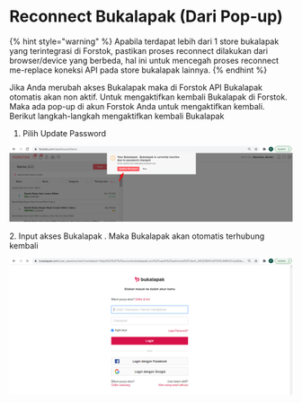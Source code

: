 # Reconnect Bukalapak (Dari Pop-up)

{% hint style="warning" %}
Apabila terdapat lebih dari 1 store bukalapak yang terintegrasi di Forstok, pastikan proses reconnect dilakukan dari browser/device yang berbeda, hal ini untuk mencegah proses reconnect me-replace koneksi API pada store bukalapak lainnya.
{% endhint %}

Jika Anda merubah akses Bukalapak maka di Forstok API Bukalapak otomatis akan non aktif. Untuk mengaktifkan kembali Bukalapak di Forstok. Maka ada pop-up di akun Forstok Anda untuk mengaktifkan kembali. Berikut langkah-langkah mengaktifkan kembali Bukalapak

1. Pilih Update Password

![](<../../.gitbook/assets/image (279).png>)

2\. Input akses Bukalapak . Maka Bukalapak akan otomatis terhubung kembali

![](<../../.gitbook/assets/image (205).png>)
